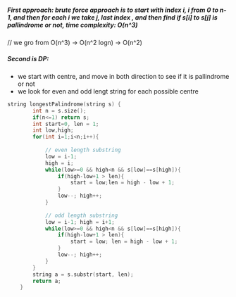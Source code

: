 ##### First approach:  brute force approach is to start with index i, i from 0 to n-1, and then for each i we take j, last index , and then find if s[i] to s[j]  is pallindrome or not, time complexity: O(n^3)
// we gro from O(n^3) -> O(n^2 logn) -> O(n^2)
##### Second is DP:
- we start with centre, and move in both direction to see if it is pallindrome or not
- we look for even and odd lengt string for each possible centre
```cpp
string longestPalindrome(string s) {
        int n = s.size();
        if(n<=1) return s;
        int start=0, len = 1;
        int low,high;
        for(int i=1;i<n;i++){
            
            // even length substring
            low = i-1;
            high = i;
            while(low>=0 && high<n && s[low]==s[high]){
                if(high-low+1 > len){
                    start = low;len = high - low + 1;
                }
                low--; high++;
            }
            
            // odd length substring
            low = i-1; high = i+1;
            while(low>=0 && high<n && s[low]==s[high]){
                if(high-low+1 > len){
                    start = low; len = high - low + 1;
                }
                low--; high++;
            }
        }
        string a = s.substr(start, len);
        return a;
    }
```
